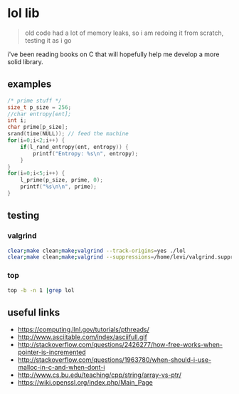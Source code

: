 # lol lib

> old code had a lot of memory leaks, so i am redoing it from scratch, testing it as i go

i've been reading books on C that will hopefully help me develop a more solid library.

## examples

```c
/* prime stuff */
size_t p_size = 256;
//char entropy[ent];
int i;
char prime[p_size];
srand(time(NULL)); // feed the machine
for(i=0;i<2;i++) {
    if(l_rand_entropy(ent, entropy)) {
        printf("Entropy: %s\n", entropy);
    }
}
for(i=0;i<5;i++) {
    l_prime(p_size, prime, 0);
    printf("%s\n\n", prime);
}
```

## testing

### valgrind

```bash
clear;make clean;make;valgrind --track-origins=yes ./lol
clear;make clean;make;valgrind --suppressions=/home/levi/valgrind.suppressions ./lol
```

### top

```bash
top -b -n 1 |grep lol
```

## useful links

* https://computing.llnl.gov/tutorials/pthreads/
* http://www.asciitable.com/index/asciifull.gif
* http://stackoverflow.com/questions/2426277/how-free-works-when-pointer-is-incremented
* http://stackoverflow.com/questions/1963780/when-should-i-use-malloc-in-c-and-when-dont-i
* http://www.cs.bu.edu/teaching/cpp/string/array-vs-ptr/
* https://wiki.openssl.org/index.php/Main_Page
